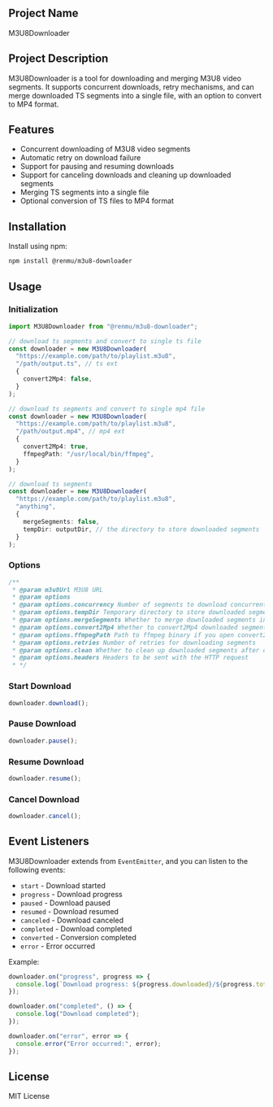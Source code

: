 ## Project Name

M3U8Downloader

## Project Description

M3U8Downloader is a tool for downloading and merging M3U8 video segments. It supports concurrent downloads, retry mechanisms, and can merge downloaded TS segments into a single file, with an option to convert to MP4 format.

## Features

- Concurrent downloading of M3U8 video segments
- Automatic retry on download failure
- Support for pausing and resuming downloads
- Support for canceling downloads and cleaning up downloaded segments
- Merging TS segments into a single file
- Optional conversion of TS files to MP4 format

## Installation

Install using npm:

```bash
npm install @renmu/m3u8-downloader
```

## Usage

### Initialization

```typescript
import M3U8Downloader from "@renmu/m3u8-downloader";

// download ts segments and convert to single ts file
const downloader = new M3U8Downloader(
  "https://example.com/path/to/playlist.m3u8",
  "/path/output.ts", // ts ext
  {
    convert2Mp4: false,
  }
);

// download ts segments and convert to single mp4 file
const downloader = new M3U8Downloader(
  "https://example.com/path/to/playlist.m3u8",
  "/path/output.mp4", // mp4 ext
  {
    convert2Mp4: true,
    ffmpegPath: "/usr/local/bin/ffmpeg",
  }
);

// download ts segments
const downloader = new M3U8Downloader(
  "https://example.com/path/to/playlist.m3u8",
  "anything",
  {
    mergeSegments: false,
    tempDir: outputDir, // the directory to store downloaded segments
  }
);
```

### Options

```js
/**
 * @param m3u8Url M3U8 URL
 * @param options
 * @param options.concurrency Number of segments to download concurrently
 * @param options.tempDir Temporary directory to store downloaded segments
 * @param options.mergeSegments Whether to merge downloaded segments into a single file
 * @param options.convert2Mp4 Whether to convert2Mp4 downloaded segments into a single file, you must open mergeSegments
 * @param options.ffmpegPath Path to ffmpeg binary if you open convert2Mp4
 * @param options.retries Number of retries for downloading segments
 * @param options.clean Whether to clean up downloaded segments after download is error or canceled
 * @param options.headers Headers to be sent with the HTTP request
 * */
```

### Start Download

```typescript
downloader.download();
```

### Pause Download

```typescript
downloader.pause();
```

### Resume Download

```typescript
downloader.resume();
```

### Cancel Download

```typescript
downloader.cancel();
```

## Event Listeners

M3U8Downloader extends from `EventEmitter`, and you can listen to the following events:

- `start` - Download started
- `progress` - Download progress
- `paused` - Download paused
- `resumed` - Download resumed
- `canceled` - Download canceled
- `completed` - Download completed
- `converted` - Conversion completed
- `error` - Error occurred

Example:

```typescript
downloader.on("progress", progress => {
  console.log(`Download progress: ${progress.downloaded}/${progress.total}`);
});

downloader.on("completed", () => {
  console.log("Download completed");
});

downloader.on("error", error => {
  console.error("Error occurred:", error);
});
```

## License

MIT License
